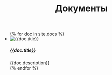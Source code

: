 ﻿---
layout: default
title: Документы
exclude: true
published: true
---

<ul class="list-unstyled">
{% for doc in site.docs %}

  <li class="media">
    <img class="mr-3" src="{{doc.img}}" alt="{{doc.title}}">
    <div class="media-body">
      <h5 class="mt-0 mb-1">{{doc.title}}</h5>
        {{doc.description}}
    </div>
  </li>
{% endfor %}
</ul>
